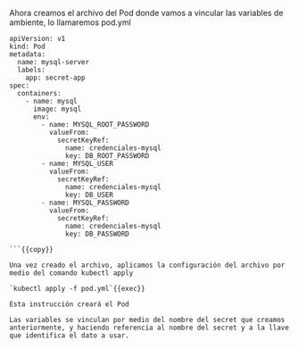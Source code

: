 Ahora creamos el archivo del Pod donde vamos a vincular las variables de ambiente, lo llamaremos pod.yml

```
apiVersion: v1
kind: Pod
metadata:
  name: mysql-server
  labels:
    app: secret-app
spec:
  containers:
    - name: mysql
      image: mysql
      env:
        - name: MYSQL_ROOT_PASSWORD
          valueFrom:
            secretKeyRef:
              name: credenciales-mysql
              key: DB_ROOT_PASSWORD
        - name: MYSQL_USER
          valueFrom:
            secretKeyRef:
              name: credenciales-mysql
              key: DB_USER
        - name: MYSQL_PASSWORD
          valueFrom:
            secretKeyRef:
              name: credenciales-mysql
              key: DB_PASSWORD

```{{copy}}

Una vez creado el archivo, aplicamos la configuración del archivo por medio del comando kubectl apply

`kubectl apply -f pod.yml`{{exec}}

Esta instrucción creará el Pod

Las variables se vinculan por medio del nombre del secret que creamos anteriormente, y haciendo referencia al nombre del secret y a la llave que identifica el dato a usar. 
